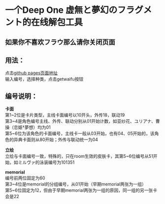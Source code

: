 # 一个Deep One 虚無と夢幻のフラグメント的在线解包工具

## 如果你不喜欢フラウ那么请你关闭页面

## 用法：  
点击[github pages页面地址](https://lisanjin.github.io/GetWaifu/)  
输入编号，选择种类，点击getwaifu按钮

## 编号说明：  

**卡面**  
第1\~2位是卡片类型，主线卡面编号以10开头，外传18，联动19  
第3\~4是角色编号主线、外传、联动分别从01开始计数，如亚纱花、ユリアナ、曹操（恋姫†夢想）均为01  
第5\~6位为该角色的卡面编号，主线卡一般从03开始，也有04、05开始的，该角色的异典卡面则从80开始；外传与联动统一为04  

**立绘**  
立绘与卡面编号一致，特殊的，只在room生效的皮肤卡，其第5~6位编号从51开始，如ミルヴァ的泳装编号为101351  

**memorial**  
编号前两位固定为60  
第3\~4位是memorial的分组编号，从01开始（早期memorial两张为一组）  
第5\~6位固定为12，但由于早期memorial两张为一组的原因，同一组的另一张卡会是22  
